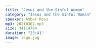 ```yaml
---
title: "Jesus and the Sinful Woman"
category: "Jesus and the Sinful Woman"
speaker: Amber Ross
mp3: 20210307.mp3
size: 34114784
duration: "23:41"
image: logo.jpg
---
```

